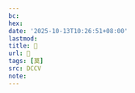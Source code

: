 ```yaml
---
bc:
hex:
date: '2025-10-13T10:26:51+08:00'
lastmod:
title: 􁝻
url: 􁝻
tags: [莫]
src: DCCV
note:
---
```

